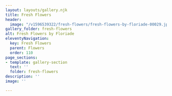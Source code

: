 ```yaml
---
layout: layouts/gallery.njk
title: Fresh Flowers
header:
  image: "/v1596539322/fresh-flowers/fresh-flowers-by-floriade-00029.jpg"
gallery_folder: fresh-flowers
alt: Fresh Flowers by Floriade
eleventyNavigation:
  key: Fresh Flowers
  parent: Flowers
  order: 110
page_sections:
- template: gallery-section
  text: ''
  folder: fresh-flowers
description: ''
image: ''

---
```

